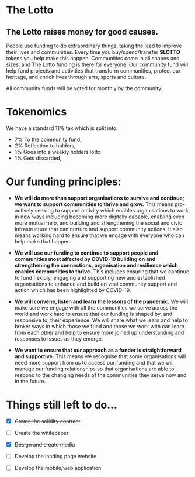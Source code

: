 # The Lotto

## The Lotto raises money for good causes.
People use funding to do extraordinary things, taking the lead to improve their lives and communities. Every time you buy/spend/transfer **$LOTTO** tokens you help make this happen. Communities come in all shapes and sizes, and The Lotto funding is there for everyone. Our community fund will help fund projects and activities that transform communities, protect our heritage, and enrich lives through arts, sports and culture.

All community funds will be voted for monthly by the community. 

# Tokenomics
We have a standard 11% tax which is split into:
* 7% To the community fund,
* 2% Reflection to holders,
* 1% Goes into a weekly holders lotto
* 1% Gets discarded,

# Our funding principles:
* **We will do more than support organisations to survive and continue; we want to support communities to thrive and grow.**
This means pro-actively seeking to support activity which enables organisations to work in new ways including becoming more digitally capable, enabling even more mutual help, and building and strengthening the social and civic infrastructure that can nurture and support community actions. It also means working hard to ensure that we engage with everyone who can help make that happen. 

* **We will use our funding to continue to support people and communities most affected by COVID-19 building on and strengthening the connections, organisation and resilience which enables communities to thrive.**
This includes ensuring that we continue to fund flexibly, engaging and supporting new and established organisations to enhance and build on vital community support and action which has been highlighted by COVID-19.

* **We will convene, listen and learn the lessons of the pandemic.**
We will make sure we engage with all the communities we serve across the world and work hard to ensure that our funding is shaped by, and responsive to, their experience. We will share what we learn and help to broker ways in which those we fund and those we work with can learn from each other and help to ensure more joined up understanding and responses to issues as they emerge.

* **We want to ensure that our approach as a funder is straightforward and supportive.**
This means we recognise that some organisations will need more support from us to access our funding and that we will manage our funding relationships so that organisations are able to respond to the changing needs of the communities they serve now and in the future.

# Things still left to do...
- [x] ~~Create the solidity contract~~
- [ ] Create the whitepaper 
- [x] ~~Design and create media~~
- [ ] Develop the landing page website
- [ ] Develop the mobile/web application


